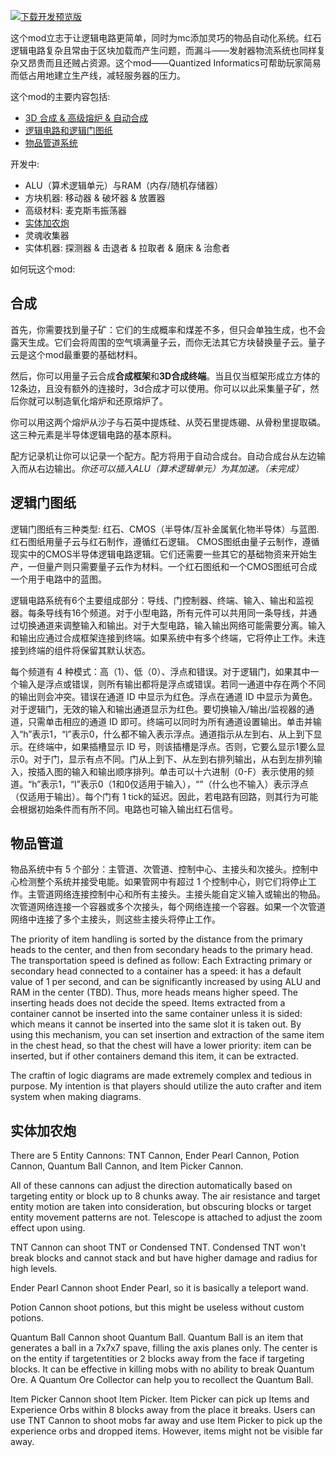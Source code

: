 [![下载开发预览版](https://img.shields.io/badge/Dev%20Version-Download-green.svg)](https://github.com/lcy0x1/quantizedinformatics/blob/dev/autobuilded.jar)

这个mod立志于让逻辑电路更简单，同时为mc添加灵巧的物品自动化系统。红石逻辑电路复杂且常由于区块加载而产生问题，而漏斗——发射器物流系统也同样复杂又昂贵而且还贼占资源。这个mod——Quantized Informatics可帮助玩家简易而低占用地建立生产线，减轻服务器的压力。

这个mod的主要内容包括:
- [3D 合成 & 高级熔炉 & 自动合成](#合成)
- [逻辑电路和逻辑门图纸](#逻辑门图纸)
- [物品管道系统](#物品管道)

开发中:  
- ALU（算术逻辑单元）与RAM（内存/随机存储器）
- 方块机器: 移动器 & 破坏器 & 放置器
- 高级材料: 麦克斯韦振荡器
- [实体加农炮](#实体加农炮)
- 灵魂收集器
- 实体机器: 探测器 & 击退者 & 拉取者 & 磨床 & 治愈者

如何玩这个mod:

## 合成

首先，你需要找到量子矿：它们的生成概率和煤差不多，但只会单独生成，也不会露天生成。它们会将周围的空气填满量子云，而你无法其它方块替换量子云。量子云是这个mod最重要的基础材料。

然后，你可以用量子云合成**合成框架**和**3D合成终端**。当且仅当框架形成立方体的12条边，且没有额外的连接时，3d合成才可以使用。你可以以此采集量子矿，然后你就可以制造氧化熔炉和还原熔炉了。

你可以用这两个熔炉从沙子与石英中提炼硅、从荧石里提炼硼、从骨粉里提取磷。这三种元素是半导体逻辑电路的基本原料。

配方记录机让你可以记录一个配方。配方将用于自动合成台。自动合成台从左边输入而从右边输出。*你还可以插入ALU（算术逻辑单元）为其加速。（未完成）*

## 逻辑门图纸

逻辑门图纸有三种类型: 红石、CMOS（半导体/互补金属氧化物半导体）与蓝图. 红石图纸用量子云与红石制作，遵循红石逻辑。 CMOS图纸由量子云制作，遵循现实中的CMOS半导体逻辑电路逻辑。它们还需要一些其它的基础物资来开始生产，一但量产则只需要量子云作为材料。一个红石图纸和一个CMOS图纸可合成一个用于电路中的蓝图。

逻辑电路系统有6个主要组成部分：导线、门控制器、终端、输入、输出和监视器。每条导线有16个频道。对于小型电路，所有元件可以共用同一条导线，并通过切换通道来调整输入和输出。对于大型电路，输入输出网络可能需要分离。输入和输出应通过合成框架连接到终端。如果系统中有多个终端，它将停止工作。未连接到终端的组件将保留其默认状态。

每个频道有 4 种模式：高（1）、低（0）、浮点和错误。对于逻辑门，如果其中一个输入是浮点或错误，则所有输出都将是浮点或错误。若同一通道中存在两个不同的输出则会冲突。错误在通道 ID 中显示为红色。浮点在通道 ID 中显示为黄色。对于逻辑门，无效的输入和输出通道显示为红色。要切换输入/输出/监视器的通道，只需单击相应的通道 ID 即可。终端可以同时为所有通道设置输出。单击并输入“h”表示1，“l”表示0，什么都不输入表示浮点。通道指示从左到右、从上到下显示。在终端中，如果插槽显示 ID 号，则该插槽是浮点。否则，它要么显示1要么显示0。对于门，显示有点不同。门从上到下、从左到右排列输出，从右到左排列输入，按插入图的输入和输出顺序排列。单击可以十六进制（0-F）表示使用的频道。“h”表示1，“l”表示0（1和0仅适用于输入），“”（什么也不输入）表示浮点（仅适用于输出）。每个门有 1 tick的延迟。因此，若电路有回路，则其行为可能会根据初始条件而有所不同。电路也可输入输出红石信号。

## 物品管道

物品系统中有 5 个部分：主管道、次管道、控制中心、主接头和次接头。控制中心检测整个系统并接受电能。如果管网中有超过 1 个控制中心，则它们将停止工作。主管道网络连接控制中心和所有主接头。主接头能自定义输入或输出的物品。次管道网络连接一个容器或多个次接头，每个网络连接一个容器。如果一个次管道网络中连接了多个主接头，则这些主接头将停止工作。

The priority of item handling is sorted by the distance from the primary heads to the center, and then from secondary heads to the primary head. The transportation speed is defined as follow: Each Extracting primary or secondary head connected to a container has a speed: it has a default value of 1 per second, and can be significantly increased by using ALU and RAM in the center (TBD). Thus, more heads means higher speed. The inserting heads does not decide the speed. Items extracted from a container cannot be inserted into the same container unless it is sided: which means it cannot be inserted into the same slot it is taken out. By using this mechanism, you can set insertion and extraction of the same item in the chest head, so that the chest will have a lower priority: item can be inserted, but if other containers demand this item, it can be extracted.

The craftin of logic diagrams are made extremely complex and tedious in purpose. My intention is that players should utilize the auto crafter and item system when making diagrams.

## 实体加农炮

There are 5 Entity Cannons: TNT Cannon, Ender Pearl Cannon, Potion Cannon, Quantum Ball Cannon, and Item Picker Cannon.

All of these cannons can adjust the direction automatically based on targeting entity or block up to 8 chunks away. The air resistance and target entity motion are taken into consideration, but obscuring blocks or target entity movement patterns are not. Telescope is attached to adjust the zoom effect upon using.

TNT Cannon can shoot TNT or Condensed TNT. Condensed TNT won't break blocks and cannot stack and but have higher damage and radius for high levels. 

Ender Pearl Cannon shoot Ender Pearl, so it is basically a teleport wand. 

Potion Cannon shoot potions, but this might be useless without custom potions.

Quantum Ball Cannon shoot Quantum Ball. Quantum Ball is an item that generates a ball in a 7x7x7 spave, filling the axis planes only. The center is on the entity if targetentities or 2 blocks away from the face if targeting blocks. It can be effective in killing mobs with no ability to break Quantum Ore. A Quantum Ore Collector can help you to recollect the Quantum Ball.

Item Picker Cannon shoot Item Picker. Item Picker can pick up Items and Experience Orbs within 8 blocks away from the place it breaks. Users can use TNT Cannon to shoot mobs far away and use Item Picker to pick up the experience orbs and dropped items. However, items might not be visible far away.
